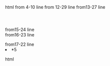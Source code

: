 
html
 from 4-10 line <head></head>
from 12-29 line <body></body>
from13-27 line <header></header>
from15-24 line <nav></nav>
from16-23 line <ul></ul>
from17-22 line <li>*5</li>

html
